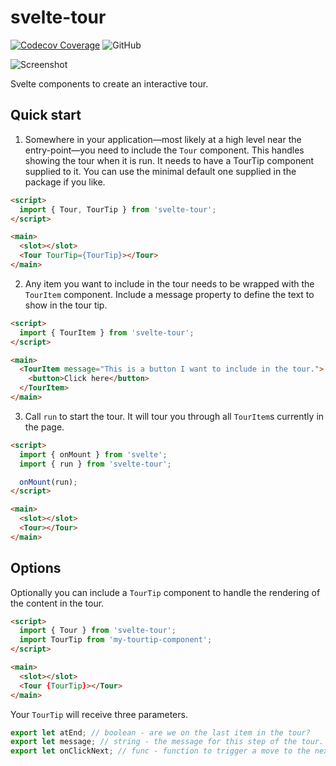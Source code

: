 # svelte-tour

[![Codecov Coverage](https://img.shields.io/codecov/c/github/nickheal/svelte-tour/master.svg?style=flat)](https://codecov.io/gh/nickheal/svelte-tour/)
![GitHub](https://img.shields.io/github/license/nickheal/svelte-tour)

![Screenshot](https://github.com/nickheal/svelte-tour/blob/master/docs/demo.gif?raw=true)

Svelte components to create an interactive tour.

## Quick start

1. Somewhere in your application—most likely at a high level near the entry-point—you need to include the `Tour` component. This handles showing the tour when it is run. It needs to have a TourTip component supplied to it. You can use the minimal default one supplied in the package if you like.
```HTML
<script>
  import { Tour, TourTip } from 'svelte-tour';
</script>

<main>
  <slot></slot>
  <Tour TourTip={TourTip}></Tour>
</main>
```

2. Any item you want to include in the tour needs to be wrapped with the `TourItem` component. Include a message property to define the text to show in the tour tip.
```HTML
<script>
  import { TourItem } from 'svelte-tour';
</script>

<main>
  <TourItem message="This is a button I want to include in the tour.">
    <button>Click here</button>
  </TourItem>
</main>
```

3. Call `run` to start the tour. It will tour you through all `TourItem`s currently in the page.
```HTML
<script>
  import { onMount } from 'svelte';
  import { run } from 'svelte-tour';

  onMount(run);
</script>

<main>
  <slot></slot>
  <Tour></Tour>
</main>
```

## Options

Optionally you can include a `TourTip` component to handle the rendering of the content in the tour.
```HTML
<script>
  import { Tour } from 'svelte-tour';
  import TourTip from 'my-tourtip-component';
</script>

<main>
  <slot></slot>
  <Tour {TourTip}></Tour>
</main>
```

Your `TourTip` will receive three parameters.
```javascript
export let atEnd; // boolean - are we on the last item in the tour?
export let message; // string - the message for this step of the tour.
export let onClickNext; // func - function to trigger a move to the next step.
```
